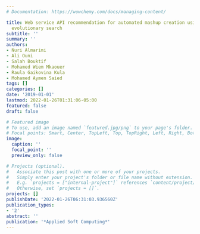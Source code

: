 ```yaml
---
# Documentation: https://wowchemy.com/docs/managing-content/

title: Web service API recommendation for automated mashup creation using multi-objective
  evolutionary search
subtitle: ''
summary: ''
authors:
- Nuri Almarimi
- Ali Ouni
- Salah Bouktif
- Mohamed Wiem Mkaouer
- Raula Gaikovina Kula
- Mohamed Aymen Saied
tags: []
categories: []
date: '2019-01-01'
lastmod: 2022-01-26T01:31:06-05:00
featured: false
draft: false

# Featured image
# To use, add an image named `featured.jpg/png` to your page's folder.
# Focal points: Smart, Center, TopLeft, Top, TopRight, Left, Right, BottomLeft, Bottom, BottomRight.
image:
  caption: ''
  focal_point: ''
  preview_only: false

# Projects (optional).
#   Associate this post with one or more of your projects.
#   Simply enter your project's folder or file name without extension.
#   E.g. `projects = ["internal-project"]` references `content/project/deep-learning/index.md`.
#   Otherwise, set `projects = []`.
projects: []
publishDate: '2022-01-26T06:31:03.936560Z'
publication_types:
- '2'
abstract: ''
publication: '*Applied Soft Computing*'
---
```

